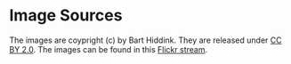 # Image Sources

The images are coypright (c) by Bart Hiddink. They are released 
under [CC BY 2.0](http://creativecommons.org/licenses/by/2.0/). The 
images can be found in this 
[Flickr stream](http://www.flickr.com/photos/zoutedrop/4023338872/in/photostream/).